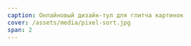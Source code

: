 ```yaml
---
caption: Онлайновый дизайн-тул для глитча картинок
cover: /assets/media/pixel-sort.jpg
span: 2
---
```


